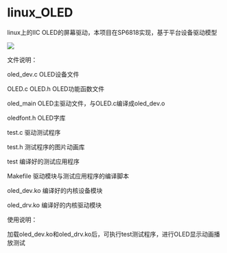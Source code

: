 # linux_OLED

linux上的IIC OLED的屏幕驱动，本项目在SP6818实现，基于平台设备驱动模型

![](https://files.catbox.moe/nkqn77.png)

文件说明：

oled_dev.c  OLED设备文件

OLED.c  OLED.h  OLED功能函数文件

oled_main  OLED主驱动文件，与OLED.c编译成oled_dev.o

oledfont.h  OLED字库

test.c  驱动测试程序

test.h  测试程序的图片动画库

test  编译好的测试应用程序

Makefile  驱动模块与测试应用程序的编译脚本

oled_dev.ko  编译好的内核设备模块

oled_drv.ko  编译好的内核驱动模块



使用说明：

加载oled_dev.ko和oled_drv.ko后，可执行test测试程序，进行OLED显示动画播放测试
